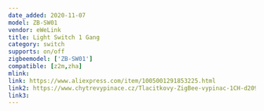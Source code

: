 ```yaml
---
date_added: 2020-11-07
model: ZB-SW01
vendor: eWeLink
title: Light Switch 1 Gang
category: switch
supports: on/off
zigbeemodel: ['ZB-SW01']
compatible: [z2m,zha]
mlink: 
link: https://www.aliexpress.com/item/1005001291853225.html
link2: https://www.chytrevypinace.cz/Tlacitkovy-ZigBee-vypinac-1CH-d209.htm
link3: 
---
```


